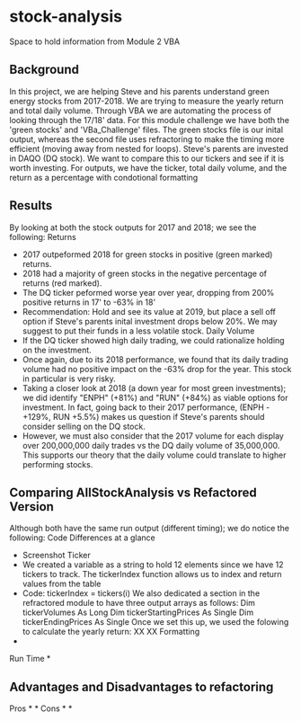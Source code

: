 # stock-analysis
Space to hold information from Module 2 VBA
## Background
In this project, we are helping Steve and his parents understand green energy stocks from 2017-2018. 
We are trying to measure the yearly return and total daily volume. 
Through VBA we are automating the process of looking through the 17/18' data. 
For this module challenge we have both the 'green stocks' and 'VBa_Challenge' files. The green stocks file is our inital output, whereas the second file uses refractoring to make the timing more efficient (moving away from nested for loops). 
Steve's parents are invested in DAQO (DQ stock). We want to compare this to our tickers and see if it is worth investing. 
For outputs, we have the ticker, total daily volume, and the return as a percentage with condotional formatting 
## Results
By looking at both the stock outputs for 2017 and 2018; we see the following: 
Returns
* 2017 outpeformed 2018 for green stocks in positive (green marked) returns. 
* 2018 had a majority of green stocks in the negative percentage of returns (red marked).
* The DQ ticker peformed worse year over year, dropping from 200% positive returns in 17' to -63% in 18'
* Recommendation: Hold and see its value at 2019, but place a sell off option if Steve's parents inital investment drops below 20%. We may suggest to put their funds in a less volatile stock. 
Daily Volume
* If the DQ ticker showed high daily trading, we could rationalize holding on the investment. 
* Once again, due to its 2018 performance, we found that its daily trading volume had no positive impact on the -63% drop for the year. This stock in particular is very risky. 
* Taking a closer look at 2018 (a down year for most green investments); we did identify "ENPH" (+81%) and "RUN" (+84%) as viable options for investment. In fact, going back to their 2017 performance, (ENPH - +129%, RUN +5.5%) makes us question if Steve's parents should consider selling on the DQ stock. 
* However, we must also consider that the 2017 volume for each display over 200,000,000 daily trades vs the DQ daily volume of 35,000,000. This supports our theory that the daily volume could translate to higher performing stocks. 
## Comparing AllStockAnalysis vs Refactored Version
Although both have the same run output (different timing); we do notice the following: 
Code Differences at a glance 
* Screenshot 
Ticker
* We created a variable as a string to hold 12 elements since we have 12 tickers to track. The tickerIndex function allows us to index and return values from the table
* Code: tickerIndex = tickers(i)
We also dedicated a section in the refractored module to have three output arrays as follows: 
  Dim tickerVolumes As Long
  Dim tickerStartingPrices As Single
  Dim tickerEndingPrices As Single
Once we set this up, we used the folowing to calculate the yearly return: 
  XX
  XX
Formatting
*
Run Time
*
## Advantages and Disadvantages to refactoring
Pros
*
*
Cons
*
*

